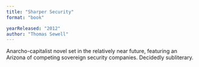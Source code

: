 ```yaml
---
title: "Sharper Security"
format: "book"

yearReleased: "2012"
author: "Thomas Sewell"
---
```

Anarcho-capitalist novel set in the relatively near future, featuring an Arizona of competing sovereign security companies. Decidedly subliterary.
